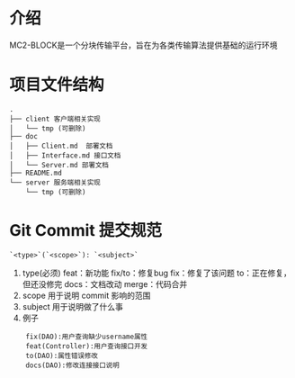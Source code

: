 # 介绍

MC2-BLOCK是一个分块传输平台，旨在为各类传输算法提供基础的运行环境

# 项目文件结构

```shell
.
├── client 客户端相关实现
│   └── tmp (可删除)
├── doc 
│   ├── Client.md  部署文档
│   ├── Interface.md 接口文档
│   └── Server.md 部署文档
├── README.md
└── server 服务端相关实现
    └── tmp (可删除)

```

# Git Commit 提交规范

```
`<type>`(`<scope>`): `<subject>`
```

1. type(必须)
   feat：新功能
   fix/to：修复bug
   fix：修复了该问题
   to：正在修复，但还没修完
   docs：文档改动
   merge：代码合并
2. scope 用于说明 commit 影响的范围
3. subject 用于说明做了什么事
4. 例子
```
    fix(DAO):用户查询缺少username属性
    feat(Controller):用户查询接口开发
    to(DAO):属性错误修改
    docs(DAO):修改连接接口说明
```
